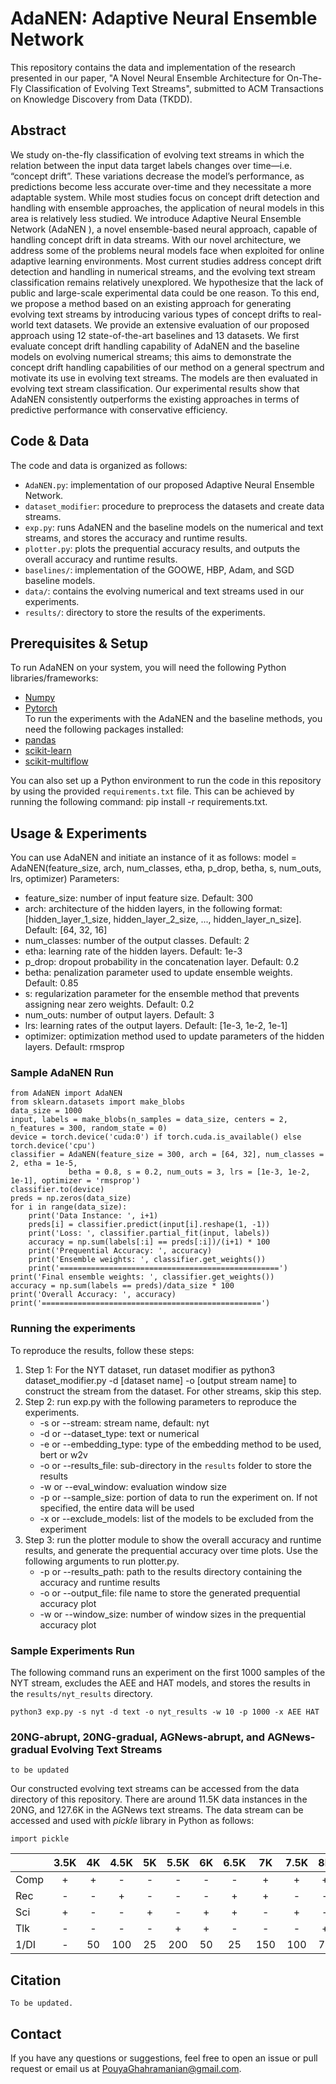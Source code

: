 # AdaNEN: Adaptive Neural Ensemble Network
This repository contains the data and implementation of the research presented in our paper, "A Novel Neural Ensemble Architecture for On-The-Fly Classification of Evolving Text Streams", submitted to ACM Transactions on Knowledge Discovery from Data (TKDD).
## Abstract
We study on-the-fly classification of evolving text streams in which the relation between the input data target labels changes over time—i.e. “concept drift”. These variations decrease the model’s performance, as predictions become less accurate over-time and they necessitate a more adaptable system. While most studies focus on concept drift detection and handling with ensemble approaches, the application of neural models in this area is relatively less studied. We introduce Adaptive Neural Ensemble Network (AdaNEN ), a novel ensemble-based neural approach, capable of handling concept drift in data streams. With our novel architecture, we address some of the problems neural models face when exploited for online adaptive learning environments. Most current studies address concept drift detection and handling in numerical streams, and the evolving text stream classification remains relatively unexplored. We hypothesize that the lack of public and large-scale experimental data could be one reason. To this end, we propose a method based on an existing approach for generating evolving text streams by introducing various types of concept drifts to real-world text datasets. We provide an extensive evaluation of our proposed approach using 12 state-of-the-art baselines and 13 datasets. We first evaluate concept drift handling capability of AdaNEN and the baseline models on evolving numerical streams; this aims to demonstrate the concept drift handling capabilities of our method on a general spectrum and motivate its use in evolving text streams. The models are then evaluated in evolving text stream classification. Our experimental results show that AdaNEN consistently outperforms the existing approaches in terms of predictive performance with conservative efficiency.
## Code & Data
The code and data is organized as follows:
- `AdaNEN.py`: implementation of our proposed Adaptive Neural Ensemble Network.
- `dataset_modifier`: procedure to preprocess the datasets and create data streams.
- `exp.py`: runs AdaNEN and the baseline models on the numerical and text streams, and stores the accuracy and runtime results.
- `plotter.py`: plots the prequential accuracy results, and outputs the overall accuracy and runtime results.
- `baselines/`: implementation of the GOOWE, HBP, Adam, and SGD baseline models.
- `data/`: contains the evolving numerical and text streams used in our experiments.
- `results/`: directory to store the results of the experiments.
## Prerequisites & Setup
To run AdaNEN on your system, you will need the following Python libraries/frameworks:
- [Numpy](https://numpy.org/)
- [Pytorch](https://pytorch.org/)  
To run the experiments with the AdaNEN and the baseline methods, you need the following packages installed:
- [pandas](https://pypi.org/project/pandas/)
- [scikit-learn](https://scikit-learn.org/)
- [scikit-multiflow](https://scikit-multiflow.github.io/)

You can also set up a Python environment to run the code in this repository by using the provided `requirements.txt` file. This can be achieved by running the following command: pip install -r requirements.txt.
## Usage & Experiments
You can use AdaNEN and initiate an instance of it as follows:
model = AdaNEN(feature_size, arch, num_classes, etha, p_drop, betha, s, num_outs, lrs, optimizer)
Parameters:
- feature_size: number of input feature size. Default: 300
- arch: architecture of the hidden layers, in the following format: [hidden_layer_1_size, hidden_layer_2_size, ..., hidden_layer_n_size]. Default: [64, 32, 16]
- num_classes: number of the output classes. Default: 2
- etha: learning rate of the hidden layers. Default: 1e-3
- p_drop: dropout probability in the concatenation layer. Default: 0.2
- betha: penalization parameter used to update ensemble weights. Default: 0.85
- s: regularization parameter for the ensemble method that prevents assigning near zero weights. Default: 0.2
- num_outs: number of output layers. Default: 3
- lrs: learning rates of the output layers. Default: [1e-3, 1e-2, 1e-1]
- optimizer: optimization method used to update parameters of the hidden layers. Default: rmsprop
    
### Sample AdaNEN Run
```python3
from AdaNEN import AdaNEN
from sklearn.datasets import make_blobs
data_size = 1000
input, labels = make_blobs(n_samples = data_size, centers = 2, n_features = 300, random_state = 0)
device = torch.device('cuda:0') if torch.cuda.is_available() else torch.device('cpu')
classifier = AdaNEN(feature_size = 300, arch = [64, 32], num_classes = 2, etha = 1e-5,
             betha = 0.8, s = 0.2, num_outs = 3, lrs = [1e-3, 1e-2, 1e-1], optimizer = 'rmsprop')
classifier.to(device)
preds = np.zeros(data_size)
for i in range(data_size):
    print('Data Instance: ', i+1)
    preds[i] = classifier.predict(input[i].reshape(1, -1))
    print('Loss: ', classifier.partial_fit(input, labels))
    accuracy = np.sum(labels[:i] == preds[:i])/(i+1) * 100
    print('Prequential Accuracy: ', accuracy)
    print('Ensemble weights: ', classifier.get_weights())
    print('=================================================')
print('Final ensemble weights: ', classifier.get_weights())
accuracy = np.sum(labels == preds)/data_size * 100
print('Overall Accuracy: ', accuracy)
print('=================================================')
```
### Running the experiments
To reproduce the results, follow these steps:
1. Step 1: For the NYT dataset, run dataset modifier as python3 dataset_modifier.py -d [dataset name] -o [output stream name] to construct the stream from the dataset. For other streams, skip this step.
2. Step 2: run exp.py with the following parameters to reproduce the experiments.
    - -s or --stream: stream name, default: nyt
    - -d or --dataset_type: text or numerical
    - -e or --embedding_type: type of the embedding method to be used, bert or w2v
    - -o or --results_file: sub-directory in the `results` folder to store the results
    - -w or --eval_window: evaluation window size
    - -p or --sample_size: portion of data to run the experiment on. If not specified, the entire data will be used
    - -x or --exclude_models: list of the models to be excluded from the experiment
4. Step 3: run the plotter module to show the overall accuracy and runtime results, and generate the prequential accuracy over time plots. Use the following arguments to run plotter.py.
    - -p or --results_path: path to the results directory containing the accuracy and runtime results
    - -o or --output_file: file name to store the generated prequential accuracy plot
    - -w or --window_size: number of window sizes in the prequential accuracy plot
### Sample Experiments Run
The following command runs an experiment on the first 1000 samples of the NYT stream, excludes the AEE and HAT models, and stores the results in the `results/nyt_results` directory.
```python3
python3 exp.py -s nyt -d text -o nyt_results -w 10 -p 1000 -x AEE HAT
```
### 20NG-abrupt, 20NG-gradual, AGNews-abrupt, and AGNews-gradual Evolving Text Streams
`to be updated`

Our constructed evolving text streams can be accessed from the data directory of this repository. There are around 11.5K data instances in the 20NG, and 127.6K in the AGNews text streams. The data stream can be accessed and used with _pickle_ library in Python as follows:
```python3
import pickle

```

|      | 3.5K | 4K | 4.5K | 5K | 5.5K | 6K | 6.5K | 7K  | 7.5K | 8K | 8.5K | 9K  | 9.5K | 10K | 10.5K | 11K | 11.5K |
|------|:---:|:---:|:---:|:---:|:---:|:---:|:---:|:---:|:---:|:---:|:---:|:---:|:---:|:---:|:---:|:---:|:---:|
| Comp | +    | +  | -    | -  | -    | -  | -    | +   | +    | +  | -    | -   | -    | +   | +     | +   | +     |
| Rec  | -    | -  | +    | -  | -    | -  | +    | +   | -    | -  | +    | +   | +    | -   | +     | +   | -     |
| Sci  | +    | -  | -    | +  | -    | +  | +    | -   | +    | -  | +    | -   | +    | +   | -     | +   | +     |
| Tlk  | -    | -  | -    | -  | +    | +  | -    | -   | -    | +  | -    | +   | +    | +   | +     | -   | -     |
| 1/DI | -    | 50 | 100  | 25 | 200  | 50 | 25   | 150 | 100  | 75 | 250  | 125 | 75   | 50  | 100   | 25  | 50    |

## Citation
<!---If you use AdaNEN in your research, please cite our paper:--->
`To be updated.`
## Contact
If you have any questions or suggestions, feel free to open an issue or pull request or email us at <PouyaGhahramanian@gmail.com>.
